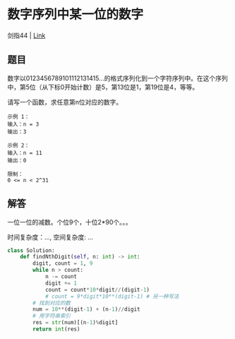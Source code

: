# 数字序列中某一位的数字
剑指44 | [Link](https://leetcode-cn.com/problems/shu-zi-xu-lie-zhong-mou-yi-wei-de-shu-zi-lcof/)

## 题目
数字以0123456789101112131415…的格式序列化到一个字符序列中。在这个序列中，第5位（从下标0开始计数）是5，第13位是1，第19位是4，等等。

请写一个函数，求任意第n位对应的数字。
```
示例 1：
输入：n = 3
输出：3

示例 2：
输入：n = 11
输出：0

限制：
0 <= n < 2^31
```

## 解答
一位一位的减数。个位9个，十位2*90个。。。

时间复杂度：..., 空间复杂度: ...
```python
class Solution:
    def findNthDigit(self, n: int) -> int:
        digit, count = 1, 9
        while n > count:
            n -= count
            digit += 1
            count = count*10*digit//(digit-1)
            # count = 9*digit*10**(digit-1) # 另一种写法
        # 找到对应的数    
        num = 10**(digit-1) + (n-1)//digit
        # 用字符串索引
        res = str(num)[(n-1)%digit]
        return int(res)
```